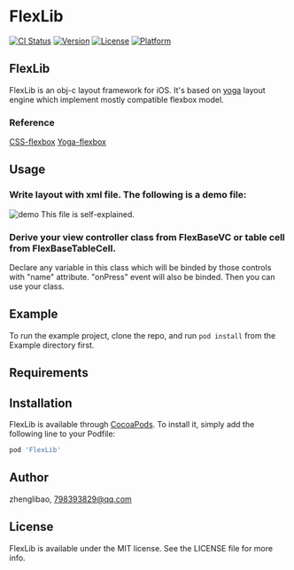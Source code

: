 # FlexLib

[![CI Status](http://img.shields.io/travis/zhenglibao/FlexLib.svg?style=flat)](https://travis-ci.org/zhenglibao/FlexLib)
[![Version](https://img.shields.io/cocoapods/v/FlexLib.svg?style=flat)](http://cocoapods.org/pods/FlexLib)
[![License](https://img.shields.io/cocoapods/l/FlexLib.svg?style=flat)](http://cocoapods.org/pods/FlexLib)
[![Platform](https://img.shields.io/cocoapods/p/FlexLib.svg?style=flat)](http://cocoapods.org/pods/FlexLib)

## FlexLib

FlexLib is an obj-c layout framework for iOS. It's based on [yoga](https://facebook.github.io/yoga/) layout engine which implement  mostly compatible flexbox model.

### Reference
[CSS-flexbox](https://css-tricks.com/snippets/css/a-guide-to-flexbox/)
[Yoga-flexbox](https://facebook.github.io/yoga/docs/flex-direction/)

## Usage

### Write layout with xml file. The following is a demo file:
![demo](https://raw.githubusercontent.com/zhenglibao/FlexLib/master/Doc/res/xmldemo.png)
This file is self-explained.

### Derive your view controller class from FlexBaseVC or table cell from FlexBaseTableCell.
Declare any variable in this class which will be binded by those controls with "name" attribute. "onPress" event will also be binded.
Then you can use your class.

## Example

To run the example project, clone the repo, and run `pod install` from the Example directory first.

## Requirements

## Installation

FlexLib is available through [CocoaPods](http://cocoapods.org). To install
it, simply add the following line to your Podfile:

```ruby
pod 'FlexLib'
```

## Author

zhenglibao, 798393829@qq.com

## License

FlexLib is available under the MIT license. See the LICENSE file for more info.
